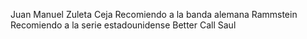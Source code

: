 Juan Manuel Zuleta Ceja
Recomiendo a la banda alemana Rammstein
Recomiendo a la serie estadounidense Better Call Saul
